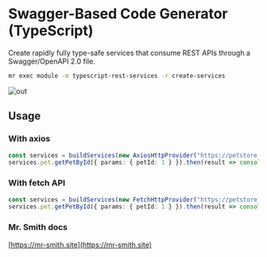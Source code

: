 
# Swagger-Based Code Generator (TypeScript)

Create rapidly fully type-safe services that consume REST APIs through a Swagger/OpenAPI 2.0 file.

```bash
mr exec module -m typescript-rest-services -r create-services 
```

![out](https://github.com/user-attachments/assets/6a73274f-7bf1-4b65-8f22-3eb4d6d6d067)


## Usage 

### With axios

```ts
const services = buildServices(new AxiosHttpProvider("https://petstore.swagger.io/v2/"));
services.pet.getPetById({ params: { petId: 1 } }).then(result => console.log(result.data));
```

### With fetch API

```ts
const services = buildServices(new FetchHttpProvider("https://petstore.swagger.io/v2/"));
services.pet.getPetById({ params: { petId: 1 } }).then(result => console.log(result.data));
```
### Mr. Smith docs 
[https://mr-smith.site](https://mr-smith.site)
